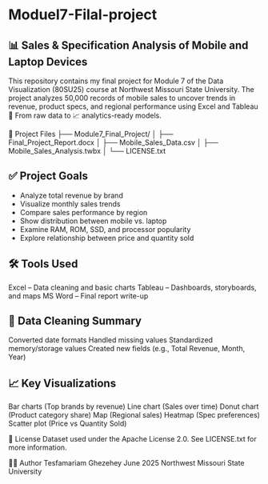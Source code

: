 # Moduel7-Filal-project


## 📊 Sales & Specification Analysis of Mobile and Laptop Devices
This repository contains my final project for Module 7 of the Data Visualization (80SU25) course at Northwest Missouri State University. The project analyzes 50,000 records of mobile sales to uncover trends in revenue, product specs, and regional performance using Excel and Tableau 🔄 From raw data to 📈 analytics-ready models.

📁 Project Files
├── Module7_Final_Project/
│   ├── Final_Project_Report.docx
│   ├── Mobile_Sales_Data.csv
│   ├── Mobile_Sales_Analysis.twbx
│   └── LICENSE.txt
## ✅ Project Goals
* Analyze total revenue by brand
* Visualize monthly sales trends
* Compare sales performance by region
* Show distribution between mobile vs. laptop
* Examine RAM, ROM, SSD, and processor popularity
* Explore relationship between price and quantity sold

## 🛠️ Tools Used
Excel – Data cleaning and basic charts
Tableau – Dashboards, storyboards, and maps
MS Word – Final report write-up

## 🧹 Data Cleaning Summary
Converted date formats
Handled missing values
Standardized memory/storage values
Created new fields (e.g., Total Revenue, Month, Year)

## 📈 Key Visualizations
Bar charts (Top brands by revenue)
Line chart (Sales over time)
Donut chart (Product category share)
Map (Regional sales)
Heatmap (Spec preferences)
Scatter plot (Price vs Quantity Sold)

📄 License
Dataset used under the Apache License 2.0. See LICENSE.txt for more information.

🙋‍♂️ Author
Tesfamariam Ghezehey
June 2025
Northwest Missouri State University
